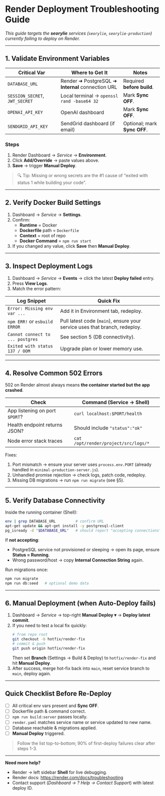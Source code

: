 # Render Deployment Troubleshooting Guide  
_This guide targets the **seorylie** services (`seorylie`, `seorylie-production`) currently failing to deploy on Render._

---

## 1. Validate Environment Variables

| Critical Var | Where to Get It | Notes |
|--------------|-----------------|-------|
| `DATABASE_URL` | Render ➜ PostgreSQL ➜ **Internal** connection URL | Required **before build**. |
| `SESSION_SECRET`, `JWT_SECRET` | Local terminal → `openssl rand -base64 32` | Mark **Sync OFF**. |
| `OPENAI_API_KEY` | OpenAI dashboard | Mark **Sync OFF**. |
| `SENDGRID_API_KEY` | SendGrid dashboard (if email) | Optional; mark **Sync OFF**. |

### Steps  
1. Render Dashboard → _Service_ → **Environment**.  
2. Click **Add/Override** → paste values above.  
3. **Save** → trigger **Manual Deploy**.

> 🔍 Tip: Missing or wrong secrets are the #1 cause of "exited with status 1 while building your code".

---

## 2. Verify Docker Build Settings

1. Dashboard → _Service_ → **Settings**.  
2. Confirm:
   * **Runtime** = Docker  
   * **Dockerfile** path = `Dockerfile`  
   * **Context** = root of repo  
   * **Docker Command** = `npm run start`  
3. If you changed any value, click **Save** then **Manual Deploy**.

---

## 3. Inspect Deployment Logs

1. Dashboard → _Service_ → **Events** → click the latest **Deploy failed** entry.  
2. Press **View Logs**.  
3. Match the error pattern:

| Log Snippet | Quick Fix |
|-------------|-----------|
| `Error: Missing env var ...` | Add it in Environment tab, redeploy. |
| `npm ERR!` or `esbuild ERROR` | Pull latest code (`main`), ensure your service uses that branch, redeploy. |
| `Cannot connect to ... postgres` | See section 5 (DB connectivity). |
| `Exited with status 137 / OOM` | Upgrade plan or lower memory use. |

---

## 4. Resolve Common **502** Errors

502 on Render almost always means **the container started but the app crashed**.

| Check | Command (Service → Shell) |
|-------|---------------------------|
| App listening on port `$PORT`? | `curl localhost:$PORT/health` |
| Health endpoint returns JSON? | Should include `"status":"ok"` |
| Node error stack traces | `cat /opt/render/project/src/logs/*` |

Fixes:
1. Port mismatch → ensure your server uses `process.env.PORT` (already handled in `minimal-production-server.js`).  
2. Unhandled promise rejection → check logs, patch code, redeploy.  
3. Missing DB migrations → run `npm run migrate` (see §5).

---

## 5. Verify Database Connectivity

Inside the running container (Shell):

```bash
env | grep DATABASE_URL         # confirm URL
apt-get update && apt-get install -y postgresql-client
pg_isready -d "$DATABASE_URL"   # should report "accepting connections"
```

If **not accepting**:
- PostgreSQL service not provisioned or sleeping → open its page, ensure **Status = Running**.  
- Wrong password/host → copy **Internal Connection String** again.

Run migrations once:

```bash
npm run migrate
npm run db:seed   # optional demo data
```

---

## 6. Manual Deployment (when Auto-Deploy fails)

1. Dashboard → _Service_ → top-right **Manual Deploy ▾** → **Deploy latest commit**.  
2. If you need to test a local fix quickly:  
   ```bash
   # from repo root
   git checkout -b hotfix/render-fix
   # commit & push
   git push origin hotfix/render-fix
   ```
   Then set **Branch** (Settings → Build & Deploy) to `hotfix/render-fix` and hit **Manual Deploy**.  
3. After success, merge hot-fix back into `main`, reset service branch to `main`, deploy again.

---

## Quick Checklist Before Re-Deploy

- [ ] All critical env vars present and **Sync OFF**.  
- [ ] Dockerfile path & command correct.  
- [ ] `npm run build:server` passes locally.  
- [ ] `render.yaml` matches service name or service updated to new name.  
- [ ] Database reachable & migrations applied.  
- [ ] **Manual Deploy** triggered.

> Follow the list top-to-bottom; 90% of first-deploy failures clear after steps 1-3.

---

**Need more help?**  
- Render → left sidebar **Shell** for live debugging.  
- Render docs: <https://render.com/docs/troubleshooting>  
- Contact support (_Dashboard → ? Help → Contact Support_) with latest deploy ID.
